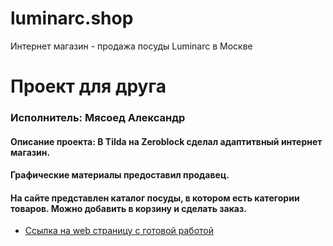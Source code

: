 # luminarc.shop
Интернет магазин - продажа посуды Luminarc в Москве

# Проект для друга

### Исполнитель: Мясоед Александр 

#### Описание проекта: В Tilda на Zeroblock сделал адаптитвный интернет магазин. 
#### Графические материалы предоставил продавец.
#### На сайте представлен каталог посуды, в котором есть категории товаров. Можно добавить в корзину и сделать заказ.

* [Ссылка на web страницу с готовой работой](https://haidar.shop.tilda.ws/)
